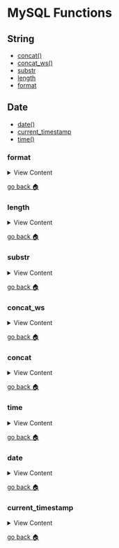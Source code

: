 # MySQL Functions

## String 
- [concat()][concat]
- [concat_ws()][concat-ws]
- [substr][substr]
- [length][length]
- [format][format]



## Date 

- [date()][date]
- [current_timestamp][current-timestamp]
- [time()][time]

[format]:#format
[length]:#length
[substr]:#substr
[concat-ws]:#concat_ws
[concat]:#concat
[time]:#time
[date]:#date
[current-timestamp]:#current_timestamp
[home]:#mysql-functions





### format

<details>
<summary>
View Content
</summary>

Formats the number with commas, decimals and **rounds the decimals up**

`FORMAT(number, decimal_places)`


```sql

select format(12356.236,2);

+---------------------+
| format(12356.236,2) |
+---------------------+
| 12,356.24           |
+---------------------+

```

</details>

[go back :house:][home]



### length

<details>
<summary>
View Content
</summary>

Return the string length of the given value

`LENGTH(string)`



```sql

 select length("jermaine forbes");



+---------------------------+
| length("jermaine forbes") |
+---------------------------+
|                        15 |
+---------------------------+


```

</details>

[go back :house:][home]


### substr

<details>
<summary>
View Content
</summary>

`SUBSTR(string, start, length)`



```sql

 select substr("jermaine forbes", 1,7)


+--------------------------------+
| substr("jermaine forbes", 1,7) |
+--------------------------------+
| jermain                        |
+--------------------------------+

```

</details>

[go back :house:][home]

### concat_ws 

<details>
<summary>
View Content
</summary>
The first parameter is the string that you are going to use to seperate
the column values from each other. In this example, I just used "--"

```sql
   select concat_ws('--', first_name, last_name,sex) as title from trainers;

+--------------------+
| title              |
+--------------------+
| Ash--Ketchup--m    |
| Gary--Mustard--m   |
| Misty--Stone--f    |
| Jessie--Magenta--f |
| Brock--Therock--m  |
+--------------------+


```

</details>

[go back :house:][home]

### concat 

<details>
<summary>
View Content
</summary>

```sql
 select concat(first_name, " ", last_name) as name from trainers;

 +----------------+
| name           |
+----------------+
| Ash Ketchup    |
| Gary Mustard   |
| Misty Stone    |
| Jessie Magenta |
| Brock Therock  |
+----------------+

```
Explanation: Combines columns together to create a new field. For example,
the first name , the last name, and whitespace " ". Created the name field.
</details>

[go back :house:][home]

### time

<details>
<summary>
View Content
</summary>

gets the time from datetime or timestamp expressions

```sql
select id, first_name, time(trainer_registered) from trainers;

+----+------------+--------------------------+
| id | first_name | time(trainer_registered) |
+----+------------+--------------------------+
|  1 | Ash        | 22:07:46                 |
|  2 | Gary       | 22:08:43                 |
|  3 | Misty      | 22:10:15                 |
|  4 | Jessie     | 22:10:15                 |
|  5 | Brock      | 15:14:39                 |
+----+------------+--------------------------+
```

</details>



[go back :house:][home]

### date

<details>
<summary>
View Content
</summary>
extracts the date from the datetime expression

**reference**
:link: [w3schools](https://www.w3schools.com/sql/sql_ref_mysql.asp)

```sql
select id, first_name, date(trainer_registered) from trainers ;


+----+------------+--------------------------+
| id | first_name | date(trainer_registered) |
+----+------------+--------------------------+
|  1 | Ash        | 2017-07-02               |
|  2 | Gary       | 2017-07-02               |
|  3 | Misty      | 2017-07-02               |
|  4 | Jessie     | 2017-07-02               |
|  5 | Brock      | 2017-07-04               |
+----+------------+--------------------------+

```

</details> 



[go back :house:][home]

### current_timestamp

<details>
<summary>
View Content
</summary>
gives the default value the current timestamp

**reference**
- [Automatic Initialization and Updating for TIMESTAMP and DATETIME](https://dev.mysql.com/doc/refman/5.7/en/timestamp-initialization.html)

```sql
CREATE TABLE t1 (
  ts TIMESTAMP DEFAULT CURRENT_TIMESTAMP ON UPDATE CURRENT_TIMESTAMP,
  dt DATETIME DEFAULT CURRENT_TIMESTAMP ON UPDATE CURRENT_TIMESTAMP
);
```

</details>



[go back :house:][home]
